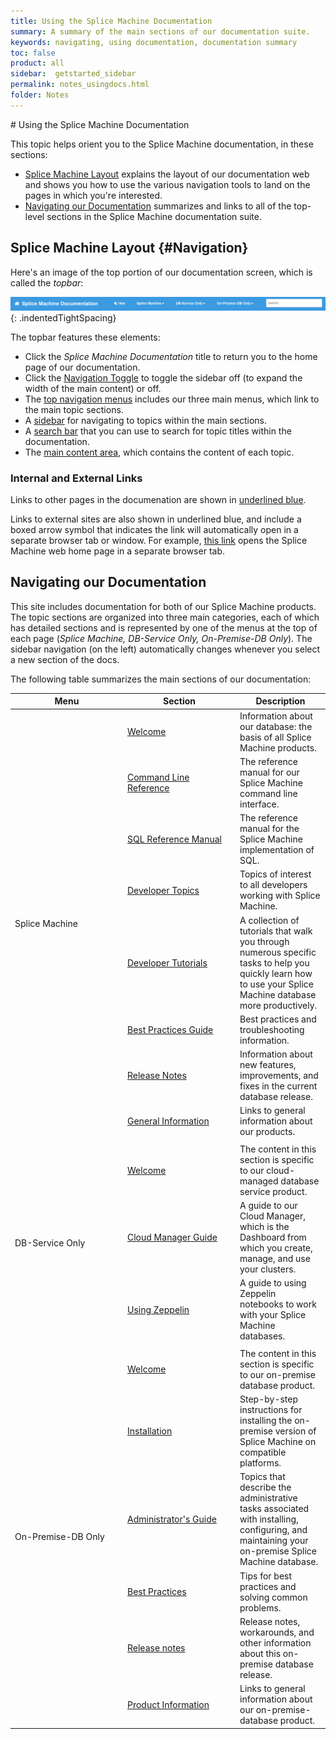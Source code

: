 ```yaml
---
title: Using the Splice Machine Documentation
summary: A summary of the main sections of our documentation suite.
keywords: navigating, using documentation, documentation summary
toc: false
product: all
sidebar:  getstarted_sidebar
permalink: notes_usingdocs.html
folder: Notes
---
```

<section>
<div class="TopicContent" data-swiftype-index="true" markdown="1">
# Using the Splice Machine Documentation

This topic helps orient you to the Splice Machine documentation, in
these sections:

* [Splice Machine Layout](#Navigation) explains the layout of our
  documentation web and shows you how to use the various navigation
  tools to land on the pages in which you're interested.
* [Navigating our Documentation](#ContentDesc) summarizes and links to
  all of the top-level sections in the Splice Machine documentation
  suite.

## Splice Machine Layout   {#Navigation}

Here's an image of the top portion of our documentation screen, which is
called the *topbar*:

![](images/topnav.png){: .indentedTightSpacing}

The topbar features these elements:

* Click the *Splice Machine Documentation* title to return you to the
  home page of our documentation.
* Click the [Navigation Toggle](#navswitch) to toggle the sidebar off
  (to expand the width of the main content) or off.
* The [top navigation menus](#topnavmenus) includes our three main
  menus, which link to the main topic sections.
* A [sidebar](#sidebar) for navigating to topics within the main
  sections.
* A [search bar](#searchbar) that you can use to search for topic titles
  within the documentation.
* The [main content area](#contentareea), which contains the content of
  each topic.

### Internal and External Links

Links to other pages in the documenation are shown in [underlined blue](notes_usingdocs.html).

Links to external sites are also shown in underlined blue, and include a boxed arrow symbol that indicates the link will automatically open in a separate browser tab or window. For example, <a href="https://www.splicemachine.com" target="_blank">this link</a> opens the Splice Machine web home page in a separate browser tab.

## Navigating our Documentation

This site includes documentation for both of our Splice Machine
products. The topic sections are organized into three main categories,
each of which has detailed sections and is represented by one of the
menus at the top of each page (*Splice Machine, DB-Service Only,
On-Premise-DB Only*). The sidebar navigation (on the left) automatically
changes whenever you select a new section of the docs.

The following table summarizes the main sections of our documentation:

<table summary="Links to and descriptions of the section in the Splice Machine documentation suite.">
    <col width="180px" />
    <col width="180px" />
    <col />
    <thead>
        <tr>
            <th>Menu</th>
            <th>Section</th>
            <th>Description</th>
        </tr>
    </thead>
    <tbody>
        <tr>
            <td rowspan="8" class="MenuName">Splice Machine</td>
            <td><a href="index.html">Welcome</a></td>
            <td>Information about our database: the basis of all Splice Machine products.</td>
        </tr>
        <tr>
            <td><a href="cmdlineref_intro.html">Command Line Reference</a></td>
            <td>The reference manual for our Splice Machine command line interface.</td>
        </tr>
        <tr>
            <td><a href="sqlref_intro.html">SQL Reference Manual</a></td>
            <td>The reference manual for the Splice Machine implementation of SQL.</td>
        </tr>
        <tr>
            <td><a href="developers_intro.html">Developer Topics</a></td>
            <td>Topics of interest to all developers working with Splice Machine.</td>
        </tr>
        <tr>
            <td><a href="tutorials_intro.html">Developer Tutorials</a></td>
            <td>A collection of tutorials that walk you through numerous specific tasks to help you quickly learn how to use your Splice Machine database more productively.</td>
        </tr>
        <tr>
            <td><a href="bestpractices_intro.html">Best Practices Guide</a></td>
            <td>Best practices and troubleshooting information.</td>
        </tr>
        <tr>
            <td><a href="notes_intro.html">Release Notes</a></td>
            <td>Information about new features, improvements, and fixes in the current database release.</td>
        </tr>
        <tr>
            <td><a href="notes_intro.html">General Information</a></td>
            <td>Links to general information about our products.</td>
        </tr>
        <tr>
            <td colspan="3" class="Separator"> </td>
        </tr>
        <tr>
            <td rowspan="3" class="MenuName">DB-Service Only</td>
            <td><a href="dbaas_intro.html">Welcome</a></td>
            <td>The content in this section is specific to our cloud-managed database service product.</td>
        </tr>
        <tr>
            <td><a href="dbaas_cm_intro.html">Cloud Manager Guide</a></td>
            <td>A guide to our Cloud Manager, which is the Dashboard from which you create, manage, and use your clusters.</td>
        </tr>
        <tr>
            <td><a href="dbaas_zep_intro.html">Using Zeppelin</a></td>
            <td>A guide to using Zeppelin notebooks to work with your Splice Machine databases.</td>
        </tr>
        <tr>
            <td colspan="3" class="Separator"> </td>
        </tr>
        <tr>
            <td rowspan="6" class="MenuName">On-Premise-DB Only</td>
            <td><a href="onprem_intro.html">Welcome</a></td>
            <td>The content in this section is specific to our on-premise database product.</td>
        </tr>
        <tr>
            <td><a href="onprem_install_intro.html">Installation</a></td>
            <td>Step-by-step instructions for installing the on-premise version of Splice Machine on compatible platforms.</td>
        </tr>
        <tr>
            <td><a href="onprem_admin_intro.html">Administrator's Guide</a></td>
            <td>Topics that describe the administrative tasks associated with installing, configuring, and maintaining your on-premise Splice Machine database.</td>
        </tr>
        <tr>
            <td><a href="bestpractices_onprem_intro.html">Best Practices</a></td>
            <td>Tips for best practices and solving common problems.</td>
        </tr>
        <tr>
            <td><a href="releasenotes_onprem.html">Release notes</a></td>
            <td>Release notes, workarounds, and other information about this on-premise database release.</td>
        </tr>
        <tr>
            <td><a href="onprem_info_intro.html">Product Information</a></td>
            <td>Links to general information about our on-premise-database product.</td>
        </tr>
    </tbody>
</table>
</div>
</section>
